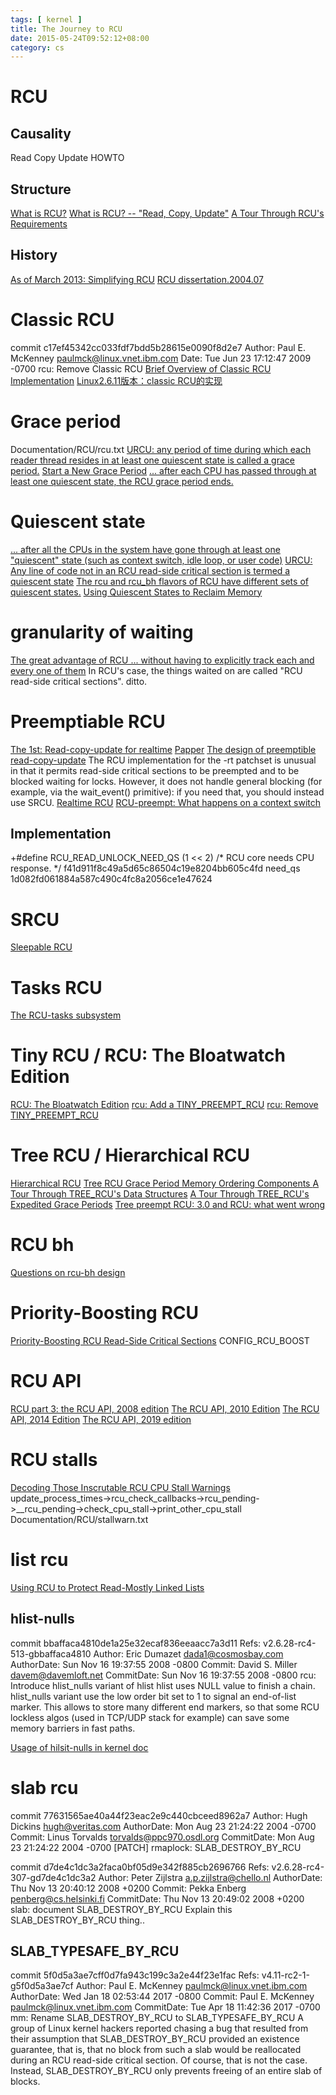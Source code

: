 ```yaml
---
tags: [ kernel ] 
title: The Journey to RCU
date: 2015-05-24T09:52:12+08:00 
category: cs
---
```


# RCU
## Causality
Read Copy Update HOWTO
## Structure
[What is RCU?](http://www.rdrop.com/users/paulmck/RCU/whatisRCU.html)
[What is RCU?  --  "Read, Copy, Update"](https://www.kernel.org/doc/Documentation/RCU/whatisRCU.txt)
[A Tour Through RCU's Requirements](https://www.kernel.org/doc/Documentation/RCU/Design/Requirements/Requirements.html)
## History
[As of March 2013: Simplifying RCU](https://lwn.net/Articles/541037/)
[RCU dissertation.2004.07](http://www2.rdrop.com/users/paulmck/RCU/RCUdissertation.2004.07.14e1.pdf)


# Classic RCU
commit c17ef45342cc033fdf7bdd5b28615e0090f8d2e7
Author: Paul E. McKenney <paulmck@linux.vnet.ibm.com>
Date:   Tue Jun 23 17:12:47 2009 -0700
    rcu: Remove Classic RCU
[Brief Overview of Classic RCU Implementation](https://lwn.net/Articles/305782/#Brief%20Overview%20of%20Classic%20RCU%20Implementation)
[Linux2.6.11版本：classic RCU的实现](http://www.wowotech.net/kernel_synchronization/linux2-6-11-RCU.html)

# Grace period
Documentation/RCU/rcu.txt
[URCU: any period of time during which each reader thread resides in at least one quiescent state is called a grace period.](https://lwn.net/Articles/573424/)
[Start a New Grace Period](https://lwn.net/Articles/305782/#Start%20a%20new%20grace%20period.)
[... after each CPU has passed through at least one quiescent state, the RCU grace period ends.](https://lwn.net/Articles/305782/#Brief%20Overview%20of%20Classic%20RCU%20Implementation)

# Quiescent state
[... after all the CPUs in the system have gone through at least one "quiescent" state (such as context switch, idle loop, or user code)](http://lse.sourceforge.net/locking/rcu/HOWTO/descrip.html)
[URCU: Any line of code not in an RCU read-side critical section is termed a quiescent state](https://lwn.net/Articles/573424/)
[The rcu and rcu_bh flavors of RCU have different sets of quiescent states.](https://lwn.net/Articles/305782/#Pass%20through%20a%20quiescent%20state.)
[Using Quiescent States to Reclaim Memory](https://preshing.com/20160726/using-quiescent-states-to-reclaim-memory/)

# granularity of waiting
[The great advantage of RCU ... without having to explicitly track each and every one of them](https://lwn.net/Articles/262464/#Wait%20For%20Pre-Existing%20RCU%20Readers%20to%20Complete) 
In RCU's case, the things waited on are called "RCU read-side critical sections". ditto.

# Preemptiable RCU
[The 1st: Read-copy-update for realtime](https://lwn.net/Articles/201195/) [Papper](http://www.rdrop.com/users/paulmck/RCU/OLSrtRCU.2006.08.11a.pdf)
[The design of preemptible read-copy-update](https://lwn.net/Articles/253651/)
The RCU implementation for the -rt patchset is unusual in that it permits read-side critical sections to be preempted and to be blocked waiting for locks. However, it does not handle general blocking (for example, via the wait_event() primitive): if you need that, you should instead use SRCU.
[Realtime RCU](http://www.rdrop.com/users/paulmck/RCU/realtimeRCU.2005.04.23a.pdf)
[RCU-preempt: What happens on a context switch](http://www.joelfernandes.org/linuxinternals/2018/05/10/5-rcu-preempt-context-switch.html)
## Implementation
+#define RCU_READ_UNLOCK_NEED_QS (1 << 2) /* RCU core needs CPU response. */
f41d911f8c49a5d65c86504c19e8204bb605c4fd
need_qs
1d082fd061884a587c490c4fc8a2056ce1e47624

# SRCU 
[Sleepable RCU](https://lwn.net/Articles/202847/)

# Tasks RCU
[The RCU-tasks subsystem](https://lwn.net/Articles/607117/)

# Tiny RCU / RCU: The Bloatwatch Edition
[RCU: The Bloatwatch Edition](https://lwn.net/Articles/323929/)
[rcu: Add a TINY_PREEMPT_RCU](https://lwn.net/Articles/396767/)
[rcu: Remove TINY_PREEMPT_RCU](https://lore.kernel.org/patchwork/patch/373048/)

# Tree RCU / Hierarchical RCU
[Hierarchical RCU](https://lwn.net/Articles/305782)
[Tree RCU Grace Period Memory Ordering Components ](https://www.kernel.org/doc/Documentation/RCU/Design/Memory-Ordering/Tree-RCU-Memory-Ordering.html)
[A Tour Through TREE_RCU's Data Structures](https://www.kernel.org/doc/Documentation/RCU/Design/Data-Structures/Data-Structures.html)
[A Tour Through TREE_RCU's Expedited Grace Periods](https://www.kernel.org/doc/Documentation/RCU/Design/Expedited-Grace-Periods/Expedited-Grace-Periods.html)
[Tree preempt RCU: 3.0 and RCU: what went wrong](https://lwn.net/Articles/453002/)

# RCU bh
[Questions on rcu-bh design](https://lwn.net/ml/linux-kernel/CAJWu+oqCun1Ae6GqPxnS+eCDi3jadGPp+MO8TjOWgs+AiAh79A@mail.gmail.com/)


# Priority-Boosting RCU
[Priority-Boosting RCU Read-Side Critical Sections](https://lwn.net/Articles/220677/)
CONFIG_RCU_BOOST

# RCU API
[RCU part 3: the RCU API, 2008 edition](https://lwn.net/Articles/264090/)
[The RCU API, 2010 Edition](https://lwn.net/Articles/418853/)
[The RCU API, 2014 Edition](https://lwn.net/Articles/609904/)
[The RCU API, 2019 edition](https://lwn.net/Articles/777036/)

# RCU stalls
[Decoding Those Inscrutable RCU CPU Stall Warnings](https://www.youtube.com/watch?v=23_GOr8Sz-E)
update_process_times->rcu_check_callbacks->rcu_pending->__rcu_pending->check_cpu_stall->print_other_cpu_stall
Documentation/RCU/stallwarn.txt

# list rcu
[Using RCU to Protect Read-Mostly Linked Lists](https://www.kernel.org/doc/Documentation/RCU/listRCU.rst)

## hlist-nulls
commit bbaffaca4810de1a25e32ecaf836eeaacc7a3d11
Refs: v2.6.28-rc4-513-gbbaffaca4810
Author:     Eric Dumazet <dada1@cosmosbay.com>
AuthorDate: Sun Nov 16 19:37:55 2008 -0800
Commit:     David S. Miller <davem@davemloft.net>
CommitDate: Sun Nov 16 19:37:55 2008 -0800
    rcu: Introduce hlist_nulls variant of hlist
    hlist uses NULL value to finish a chain.
    hlist_nulls variant use the low order bit set to 1 to signal an end-of-list marker.
    This allows to store many different end markers, so that some RCU lockless
    algos (used in TCP/UDP stack for example) can save some memory barriers in
    fast paths.

[Usage of hilsit-nulls in kernel doc](https://www.kernel.org/doc/Documentation/RCU/rculist_nulls.txt)

# slab rcu
commit 77631565ae40a44f23eac2e9c440cbceed8962a7
Author:     Hugh Dickins <hugh@veritas.com>
AuthorDate: Mon Aug 23 21:24:22 2004 -0700
Commit:     Linus Torvalds <torvalds@ppc970.osdl.org>
CommitDate: Mon Aug 23 21:24:22 2004 -0700
    [PATCH] rmaplock: SLAB_DESTROY_BY_RCU

commit d7de4c1dc3a2faca0bf05d9e342f885cb2696766
Refs: v2.6.28-rc4-307-gd7de4c1dc3a2
Author:     Peter Zijlstra <a.p.zijlstra@chello.nl>
AuthorDate: Thu Nov 13 20:40:12 2008 +0200
Commit:     Pekka Enberg <penberg@cs.helsinki.fi>
CommitDate: Thu Nov 13 20:49:02 2008 +0200
    slab: document SLAB_DESTROY_BY_RCU
    Explain this SLAB_DESTROY_BY_RCU thing..

## SLAB_TYPESAFE_BY_RCU
commit 5f0d5a3ae7cff0d7fa943c199c3a2e44f23e1fac
Refs: v4.11-rc2-1-g5f0d5a3ae7cf
Author:     Paul E. McKenney <paulmck@linux.vnet.ibm.com>
AuthorDate: Wed Jan 18 02:53:44 2017 -0800
Commit:     Paul E. McKenney <paulmck@linux.vnet.ibm.com>
CommitDate: Tue Apr 18 11:42:36 2017 -0700
    mm: Rename SLAB_DESTROY_BY_RCU to SLAB_TYPESAFE_BY_RCU
    A group of Linux kernel hackers reported chasing a bug that resulted
    from their assumption that SLAB_DESTROY_BY_RCU provided an existence
    guarantee, that is, that no block from such a slab would be reallocated
    during an RCU read-side critical section.  Of course, that is not the
    case.  Instead, SLAB_DESTROY_BY_RCU only prevents freeing of an entire
    slab of blocks.


